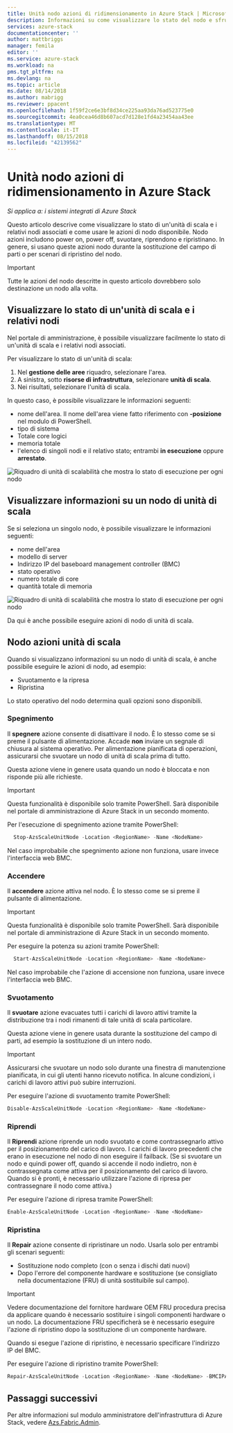 ```yaml
---
title: Unità nodo azioni di ridimensionamento in Azure Stack | Microsoft Docs
description: Informazioni su come visualizzare lo stato del nodo e sfruttare la potenza su, power off, lo svuotamento e riprendere le azioni di nodo in un sistema integrato Azure Stack.
services: azure-stack
documentationcenter: ''
author: mattbriggs
manager: femila
editor: ''
ms.service: azure-stack
ms.workload: na
pms.tgt_pltfrm: na
ms.devlang: na
ms.topic: article
ms.date: 08/14/2018
ms.author: mabrigg
ms.reviewer: ppacent
ms.openlocfilehash: 1f59f2ce6e3bf8d34ce225aa93da76ad523775e0
ms.sourcegitcommit: 4ea0cea46d8b607acd7d128e1fd4a23454aa43ee
ms.translationtype: MT
ms.contentlocale: it-IT
ms.lasthandoff: 08/15/2018
ms.locfileid: "42139562"
---
```

# <a name="scale-unit-node-actions-in-azure-stack"></a>Unità nodo azioni di ridimensionamento in Azure Stack

*Si applica a: i sistemi integrati di Azure Stack*

Questo articolo descrive come visualizzare lo stato di un'unità di scala e i relativi nodi associati e come usare le azioni di nodo disponibile. Nodo azioni includono power on, power off, svuotare, riprendono e ripristinano. In genere, si usano queste azioni nodo durante la sostituzione del campo di parti o per scenari di ripristino del nodo.

> [!Important]  
> Tutte le azioni del nodo descritte in questo articolo dovrebbero solo destinazione un nodo alla volta.


## <a name="view-the-status-of-a-scale-unit-and-its-nodes"></a>Visualizzare lo stato di un'unità di scala e i relativi nodi

Nel portale di amministrazione, è possibile visualizzare facilmente lo stato di un'unità di scala e i relativi nodi associati.

Per visualizzare lo stato di un'unità di scala:

1. Nel **gestione delle aree** riquadro, selezionare l'area.
2. A sinistra, sotto **risorse di infrastruttura**, selezionare **unità di scala**.
3. Nei risultati, selezionare l'unità di scala.
 
In questo caso, è possibile visualizzare le informazioni seguenti:

- nome dell'area. Il nome dell'area viene fatto riferimento con **-posizione** nel modulo di PowerShell.
- tipo di sistema
- Totale core logici
- memoria totale
- l'elenco di singoli nodi e il relativo stato; entrambi **in esecuzione** oppure **arrestato**.

![Riquadro di unità di scalabilità che mostra lo stato di esecuzione per ogni nodo](media/azure-stack-node-actions/ScaleUnitStatus.PNG)

## <a name="view-information-about-a-scale-unit-node"></a>Visualizzare informazioni su un nodo di unità di scala

Se si seleziona un singolo nodo, è possibile visualizzare le informazioni seguenti:

- nome dell'area
- modello di server
- Indirizzo IP del baseboard management controller (BMC)
- stato operativo
- numero totale di core
- quantità totale di memoria
 
![Riquadro di unità di scalabilità che mostra lo stato di esecuzione per ogni nodo](media/azure-stack-node-actions/NodeActions.PNG)

Da qui è anche possibile eseguire azioni di nodo di unità di scala.

## <a name="scale-unit-node-actions"></a>Nodo azioni unità di scala

Quando si visualizzano informazioni su un nodo di unità di scala, è anche possibile eseguire le azioni di nodo, ad esempio:

- Svuotamento e la ripresa
- Ripristina

Lo stato operativo del nodo determina quali opzioni sono disponibili.

### <a name="power-off"></a>Spegnimento

Il **spegnere** azione consente di disattivare il nodo. È lo stesso come se si preme il pulsante di alimentazione. Accade **non** inviare un segnale di chiusura al sistema operativo. Per alimentazione pianificata di operazioni, assicurarsi che svuotare un nodo di unità di scala prima di tutto.

Questa azione viene in genere usata quando un nodo è bloccata e non risponde più alle richieste.

> [!Important] 
> Questa funzionalità è disponibile solo tramite PowerShell. Sarà disponibile nel portale di amministrazione di Azure Stack in un secondo momento.


Per l'esecuzione di spegnimento azione tramite PowerShell:

````PowerShell
  Stop-AzsScaleUnitNode -Location <RegionName> -Name <NodeName>
```` 

Nel caso improbabile che spegnimento azione non funziona, usare invece l'interfaccia web BMC.

### <a name="power-on"></a>Accendere

Il **accendere** azione attiva nel nodo. È lo stesso come se si preme il pulsante di alimentazione. 

> [!Important] 
> Questa funzionalità è disponibile solo tramite PowerShell. Sarà disponibile nel portale di amministrazione di Azure Stack in un secondo momento.

Per eseguire la potenza su azioni tramite PowerShell:

````PowerShell
  Start-AzsScaleUnitNode -Location <RegionName> -Name <NodeName>
````

Nel caso improbabile che l'azione di accensione non funziona, usare invece l'interfaccia web BMC.

### <a name="drain"></a>Svuotamento

Il **svuotare** azione evacuates tutti i carichi di lavoro attivi tramite la distribuzione tra i nodi rimanenti di tale unità di scala particolare.

Questa azione viene in genere usata durante la sostituzione del campo di parti, ad esempio la sostituzione di un intero nodo.

> [!IMPORTANT]  
> Assicurarsi che svuotare un nodo solo durante una finestra di manutenzione pianificata, in cui gli utenti hanno ricevuto notifica. In alcune condizioni, i carichi di lavoro attivi può subire interruzioni.

Per eseguire l'azione di svuotamento tramite PowerShell:

  ````PowerShell
  Disable-AzsScaleUnitNode -Location <RegionName> -Name <NodeName>
  ````

### <a name="resume"></a>Riprendi

Il **Riprendi** azione riprende un nodo svuotato e come contrassegnarlo attivo per il posizionamento del carico di lavoro. I carichi di lavoro precedenti che erano in esecuzione nel nodo di non eseguire il failback. (Se si svuotare un nodo e quindi power off, quando si accende il nodo indietro, non è contrassegnata come attiva per il posizionamento del carico di lavoro. Quando si è pronti, è necessario utilizzare l'azione di ripresa per contrassegnare il nodo come attiva.)

Per eseguire l'azione di ripresa tramite PowerShell:

  ````PowerShell
  Enable-AzsScaleUnitNode -Location <RegionName> -Name <NodeName>
  ````

### <a name="repair"></a>Ripristina

Il **Repair** azione consente di ripristinare un nodo. Usarla solo per entrambi gli scenari seguenti:

- Sostituzione nodo completo (con o senza i dischi dati nuovi)
- Dopo l'errore del componente hardware e sostituzione (se consigliato nella documentazione (FRU) di unità sostituibile sul campo).

> [!IMPORTANT]  
> Vedere documentazione del fornitore hardware OEM FRU procedura precisa da applicare quando è necessario sostituire i singoli componenti hardware o un nodo. La documentazione FRU specificherà se è necessario eseguire l'azione di ripristino dopo la sostituzione di un componente hardware.  

Quando si esegue l'azione di ripristino, è necessario specificare l'indirizzo IP del BMC. 

Per eseguire l'azione di ripristino tramite PowerShell:

  ````PowerShell
  Repair-AzsScaleUnitNode -Location <RegionName> -Name <NodeName> -BMCIPAddress <BMCIPAddress>
  ````

## <a name="next-steps"></a>Passaggi successivi

Per altre informazioni sul modulo amministratore dell'infrastruttura di Azure Stack, vedere [Azs.Fabric.Admin](https://docs.microsoft.com/powershell/module/azs.fabric.admin/?view=azurestackps-1.4.0).